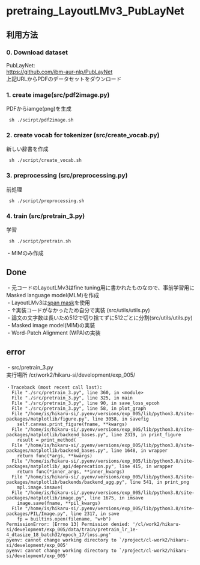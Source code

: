 # pretraing_LayoutLMv3_PubLayNet

## 利用方法
### 0. Download dataset
PubLayNet:<br/>
https://github.com/ibm-aur-nlp/PubLayNet<br/>
上記URLからPDFのデータセットをダウンロード

### 1. create image(src/pdf2image.py)
PDFからiamge(png)を生成
```
 sh ./scirpt/pdf2image.sh
 ```
### 2. create vocab for tokenizer (src/create_vocab.py)
新しい辞書を作成
```
 sh ./script/create_vocab.sh
 ```
### 3. preprocessing (src/preprocessing.py)
前処理
```
 sh ./script/preprocessing.sh
```
### 4. train (src/pretrain_3.py)
学習
```
 sh ./script/pretrain.sh
```

・MIMのみ作成

## Done
・元コードのLayoutLMv3はfine tuning用に書かれたものなので、事前学習用にMasked language model(MLM)を作成<br/>
・LayoutLMv3は[span mask](https://aclanthology.org/2020.tacl-1.5/)を使用<br/>
・↑実装コードがなかったため自分で実装 (src/utils/utils.py)<br/>
・論文の文字数は長いため512で切り捨てずに512ごとに分割(src/utils/utils.py)<br/>
・Masked image model(MIM)の実装<br/>
・Word-Patch Alignment (WPA)の実装<br/>

## error
・src/pretrain_3.py<br/>
実行場所 /cr/work2/hikaru-si/development/exp_005/
```
・Traceback (most recent call last):
  File "./src/pretrain_3.py", line 360, in <module>
  File "./src/pretrain_3.py", line 325, in main
  File "./src/pretrain_3.py", line 90, in save_loss_epcoh
  File "./src/pretrain_3.py", line 58, in plot_graph
  File "/home/is/hikaru-si/.pyenv/versions/exp_005/lib/python3.8/site-packages/matplotlib/figure.py", line 3058, in savefig
    self.canvas.print_figure(fname, **kwargs)
  File "/home/is/hikaru-si/.pyenv/versions/exp_005/lib/python3.8/site-packages/matplotlib/backend_bases.py", line 2319, in print_figure
    result = print_method(
  File "/home/is/hikaru-si/.pyenv/versions/exp_005/lib/python3.8/site-packages/matplotlib/backend_bases.py", line 1648, in wrapper
    return func(*args, **kwargs)
  File "/home/is/hikaru-si/.pyenv/versions/exp_005/lib/python3.8/site-packages/matplotlib/_api/deprecation.py", line 415, in wrapper
    return func(*inner_args, **inner_kwargs)
  File "/home/is/hikaru-si/.pyenv/versions/exp_005/lib/python3.8/site-packages/matplotlib/backends/backend_agg.py", line 541, in print_png
    mpl.image.imsave(
  File "/home/is/hikaru-si/.pyenv/versions/exp_005/lib/python3.8/site-packages/matplotlib/image.py", line 1675, in imsave
    image.save(fname, **pil_kwargs)
  File "/home/is/hikaru-si/.pyenv/versions/exp_005/lib/python3.8/site-packages/PIL/Image.py", line 2317, in save
    fp = builtins.open(filename, "w+b")
PermissionError: [Errno 13] Permission denied: '/cl/work2/hikaru-si/development/exp_005/data/train/pretrain_lr_1e-4_dtasize_18_batch32/epoch_17/loss.png'
pyenv: cannot change working directory to `/project/cl-work2/hikaru-si/development/exp_005'
pyenv: cannot change working directory to `/project/cl-work2/hikaru-si/development/exp_005'
```
